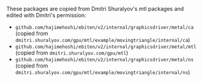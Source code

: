 These packages are copied from Dmitri Shuralyov's mtl packages and edited with Dmitri's permission:

* `github.com/hajimehoshi/ebiten/v2/internal/graphicsdriver/metal/ca` (copied from `dmitri.shuralyov.com/gpu/mtl/example/movingtriangle/internal/ca`)
* `github.com/hajimehoshi/ebiten/v2/internal/graphicsdriver/metal/mtl` (copied from `dmitri.shuralyov.com/gpu/mtl`)
* `github.com/hajimehoshi/ebiten/v2/internal/graphicsdriver/metal/ns` (copied from `dmitri.shuralyov.com/gpu/mtl/example/movingtriangle/internal/ns`)
